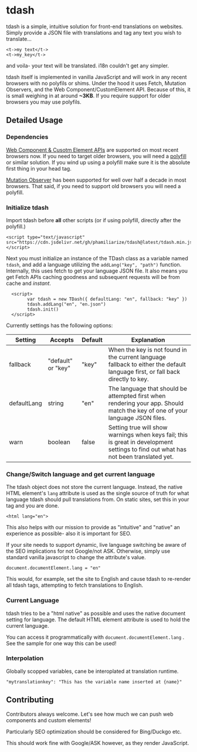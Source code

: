 # tdash
tdash is a simple, intuitive solution for front-end translations on websites. Simply provide a JSON file with translations and tag any text you wish to translate...

```
<t->my text</t->
<t->my_key</t->
```
and voila- your text will be translated. i18n couldn't get any simpler.

tdash itself is implemented in vanilla JavaScript and will work in any recent browsers with no polyfils or shims. Under the hood it uses Fetch, Mutation Observers, and the Web Component/CustomElement API. Because of this, it is small weighing in at around **~3KB**. If you require support for older browsers you may use polyfils.

## Detailed Usage
### Dependencies
[Web Component & Cusotm Element APIs](https://caniuse.com/?search=custom%20element) are supported on most recent browsers now. If you need to target older browsers, you will need a [polyfill](https://github.com/ungap/custom-elements) or similar solution. If you wind up using a polyfill make sure it is the absolute first thing in your head tag.

[Mutation Observer](https://caniuse.com/mutationobserver) has been supported for well over half a decade in most browsers. That said, if you need to support old browsers you will need a polyfill.

### Initialize tdash
Import tdash before **all** other scripts (or if using polyfill, directly after the polyfill.)

```
<script type="text/javascript" src="https://cdn.jsdelivr.net/gh/phamiliarize/tdash@latest/tdash.min.js"></script> 
```

Next you must initialize an instance of the TDash class as a variable named `tdash`, and add a language utilizing the `addLang("key", "path")` function. Internally, this uses fetch to get your language JSON file. It also means you get Fetch APIs caching goodness and subsequent requests will be from cache and *instant*.


```
  <script>
        var tdash = new TDash({ defaultLang: "en", fallback: "key" })
        tdash.addLang("en", "en.json")
        tdash.init()
  </script>
```

  
 Currently settings has the following options:

| Setting  | Accepts            | Default | Explanation                                                                                                                    |
|----------|--------------------|---------|--------------------------------------------------------------------------------------------------------------------------------|
| fallback | "default" or "key" | "key"   | When the key is not found in the current language fallback to either the default language first, or fall back directly to key. |
| defaultLang | string | "en" | The language that should be attempted first when rendering your app. Should match the key of one of your language JSON files. |
| warn | boolean | false | Setting true will show warnings when keys fail; this is great in development settings to find out what has not been translated yet. |

### Change/Switch language and get current language
The tdash object does not store the current language. Instead, the native HTML element's `lang` attribute is used as the single source of truth for what language tdash should pull translations from. On static sites, set this in your tag and you are done.

```
<html lang="en">
```

This also helps with our mission to provide as "intuitive" and "native" an experience as possible- also it is important for  SEO.

If your site needs to support dynamic, live language switching be aware of the SEO implications for not Google/not ASK. Otherwise, simply use standard vanilla javascript to change the attribute's value.

```
document.documentElement.lang = "en"
```

This would, for example, set the site to English and cause tdash to re-render all tdash tags, attempting to fetch translations to English.

### Current Language
tdash tries to be a "html native" as possible and uses the native document setting for language. The default HTML element attribute is used to hold the current language.

You can access it programmatically with `document.documentElement.lang` . See the sample for one way this can be used!

### Interpolation
Globally scopped variables, cane be interoplated at translation runtime.

```
"mytranslationkey": "This has the variable name inserted at {name}"
```

## Contributing
Contributors always welcome. Let's see how much we can push web components and custom elements!

Particularly SEO optimization should be considered for Bing/Duckgo etc.

This should work fine with Google/ASK however, as they render JavaScript.